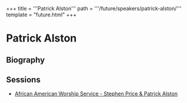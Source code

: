 +++
title = '''Patrick Alston'''
path = '''/future/speakers/patrick-alston/'''
template = "future.html"
+++

<h1>Patrick Alston</h1>
<h2>Biography</h2>
<p></p>
<h2>Sessions</h2>
<ul><li><a href="/future/sessions/african-american-worship-service-stephen-price-patrick-alston/">African American Worship Service - Stephen Price & Patrick Alston</a></li>

